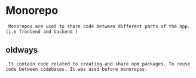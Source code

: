 # Monorepo

` Monorepos are used to share code between different parts of the app. (i.e frontend and backend )`

## oldways

` It contain code related to creating and share npm packages. To reuse code between codebases. It was used before monorepos.`